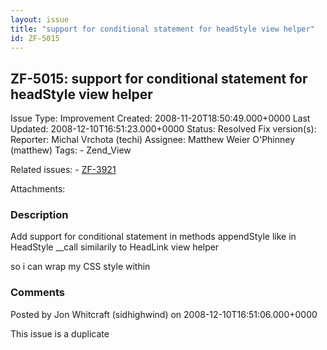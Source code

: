 ```yaml
---
layout: issue
title: "support for conditional statement for headStyle view helper"
id: ZF-5015
---
```


ZF-5015: support for conditional statement for headStyle view helper
--------------------------------------------------------------------

 Issue Type: Improvement Created: 2008-11-20T18:50:49.000+0000 Last Updated: 2008-12-10T16:51:23.000+0000 Status: Resolved Fix version(s): 
 Reporter:  Michal Vrchota (techi)  Assignee:  Matthew Weier O'Phinney (matthew)  Tags: - Zend\_View
 
 Related issues: - [ZF-3921](/issues/browse/ZF-3921)
 
 Attachments: 
### Description

Add support for conditional statement in methods appendStyle like in HeadStyle \_\_call similarily to HeadLink view helper

so i can wrap my CSS style within

 

 

### Comments

Posted by Jon Whitcraft (sidhighwind) on 2008-12-10T16:51:06.000+0000

This issue is a duplicate

 

 